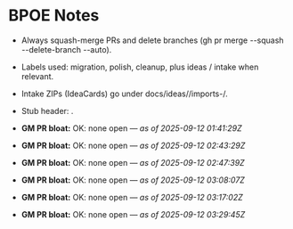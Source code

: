 <!-- status: stub; target: 150+ words -->
<!-- status: stub; target: 150+ words -->
# BPOE Notes

- Always squash-merge PRs and delete branches (gh pr merge --squash --delete-branch --auto).
- Labels used: migration, polish, cleanup, plus ideas / intake when relevant.
- Intake ZIPs (IdeaCards) go under docs/ideas/<YYYY-MM-DD>/imports-<HHmmss>/.
- Stub header: <!-- status: stub; target: 150+ words -->.





- **GM PR bloat:** OK: none open — _as of 2025-09-12 01:41:29Z_



- **GM PR bloat:** OK: none open — _as of 2025-09-12 02:43:29Z_


- **GM PR bloat:** OK: none open — _as of 2025-09-12 02:47:39Z_


- **GM PR bloat:** OK: none open — _as of 2025-09-12 03:08:07Z_


- **GM PR bloat:** OK: none open — _as of 2025-09-12 03:17:02Z_


- **GM PR bloat:** OK: none open — _as of 2025-09-12 03:29:45Z_
